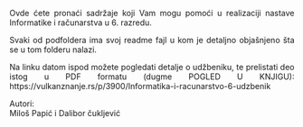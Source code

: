 <p align="justify">    
Ovde ćete pronaći sadržaje koji Vam mogu pomoći u realizaciji nastave 
Informatike i računarstva u 6. razredu. 
<p align="justify">
Svaki od podfoldera ima svoj readme fajl u kom je detaljno objašnjeno 
šta se u tom folderu nalazi.
<p align="justify">
Na linku datom ispod možete pogledati detalje o udžbeniku,
te prelistati deo istog u PDF formatu (dugme POGLED U KNJIGU):
https://vulkanznanje.rs/p/3900/Informatika-i-racunarstvo-6-udzbenik
</p>
Autori:</br>
Miloš Papić i Dalibor čukljević
